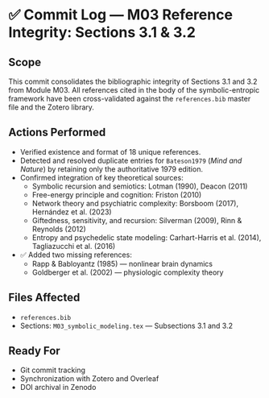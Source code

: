 # ✅ Commit Log — M03 Reference Integrity: Sections 3.1 & 3.2

## Scope
This commit consolidates the bibliographic integrity of Sections 3.1 and 3.2 from Module M03. All references cited in the body of the symbolic-entropic framework have been cross-validated against the `references.bib` master file and the Zotero library.

## Actions Performed
- Verified existence and format of 18 unique references.
- Detected and resolved duplicate entries for `Bateson1979` (*Mind and Nature*) by retaining only the authoritative 1979 edition.
- Confirmed integration of key theoretical sources:
  - Symbolic recursion and semiotics: Lotman (1990), Deacon (2011)
  - Free-energy principle and cognition: Friston (2010)
  - Network theory and psychiatric complexity: Borsboom (2017), Hernández et al. (2023)
  - Giftedness, sensitivity, and recursion: Silverman (2009), Rinn & Reynolds (2012)
  - Entropy and psychedelic state modeling: Carhart-Harris et al. (2014), Tagliazucchi et al. (2016)
- ✅ Added two missing references:
  - Rapp & Babloyantz (1985) — nonlinear brain dynamics
  - Goldberger et al. (2002) — physiologic complexity theory

## Files Affected
- `references.bib`
- Sections: `M03_symbolic_modeling.tex` — Subsections 3.1 and 3.2

## Ready For
- Git commit tracking  
- Synchronization with Zotero and Overleaf  
- DOI archival in Zenodo